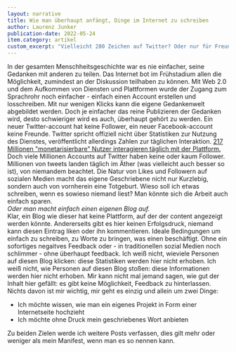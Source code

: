 ```yaml
---
layout: narrative
title: Wie man überhaupt anfängt, Dinge im Internet zu schreiben
author: Laurenz Junker
publication-date: 2022-05-24
item.category: artikel
custom_excerpt: "Vielleicht 280 Zeichen auf Twitter? Oder nur für Freunde auf Facebook? Oder doch lieber einfach die Backen halten."
---
```

In der gesamten Menschheitsgeschichte war es nie einfacher, seine Gedanken mit anderen zu teilen. Das Internet bot im Frühstadium allen die Möglichkeit, zumindest an der Diskussion teilhaben zu können. Mit Web 2.0 und dem Aufkommen von Diensten und Plattformen wurde der Zugang zum Sprachrohr noch einfacher - einfach einen Account erstellen und losschreiben. Mit nur wenigen Klicks kann die eigene Gedankenwelt abgebildet werden. Doch je einfacher das reine Publizieren der Gedanken wird,
desto schwieriger wird es auch, überhaupt gehört zu werden. Ein neuer Twitter-account hat keine Follower, ein neuer Facebook-account keine Freunde.
Twitter spricht offiziell nicht über Statistiken zur Nutzung des Dienstes, veröffentlicht allerdings Zahlen zur täglichen Interaktion.
[217 Millionen "monetarisierbare" Nutzer interagieren täglich mit der Plattform.](https://s22.q4cdn.com/826641620/files/doc_financials/2021/q4/Final-Q4'21-Selected-Metrics-and-Financials.pdf)
Doch viele Millionen Accounts auf Twitter haben keine oder kaum Follower. Millionen von tweets landen täglich im Äther (was vielleicht auch besser so ist), von niemandem beachtet. Die Natur von Likes und Followern auf sozialen Medien macht das eigene Geschriebene nicht nur Kurzlebig, sondern auch von vornherein eine Totgeburt. Wieso soll ich etwas schreiben, wenn es sowieso niemand liest? Man könnte sich die Arbeit auch einfach sparen.
<br>
_Oder man macht einfach einen eigenen Blog auf._
<br>
Klar, ein Blog wie dieser hat keine Plattform, auf der der content angezeigt werden könnte. Andererseits gibt es hier keinen Erfolgsdruck, niemand kann diesen Eintrag liken oder ihn
kommentieren. Ideale Bedingungen um einfach zu schreiben, zu Worte zu bringen, was einen beschäftigt. Ohne ein sofortiges negaitves Feedback oder - in traditionellen sozial Medien noch schlimmer - ohne überhaupt feedback. Ich weiß nicht, wieviele Personen auf diesen Blog klicken: diese Statistiken werden hier nicht erhoben. Ich weiß nicht, wie Personen auf diesen Blog stoßen: diese Informationen werden hier nicht erhoben. Mir kann nicht mal jemand sagen, wie gut der Inhalt hier gefällt: es gibt keine Möglichkeit, Feedback zu hinterlassen. Nichts davon ist mir wichtig, mir geht es einzig und allein um zwei Dinge:

- Ich möchte wissen, wie man ein eigenes Projekt in Form einer Internetseite hochzieht
- Ich möchte ohne Druck mein geschriebenes Wort anbieten

Zu beiden Zielen werde ich weitere Posts verfassen, dies gilt mehr oder weniger als mein Manifest, wenn man es so nennen kann.